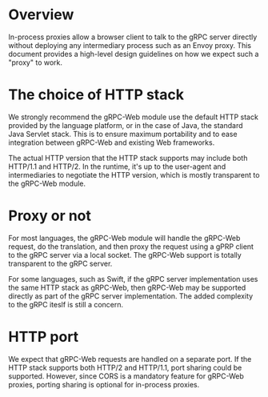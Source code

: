 # Overview

In-process proxies allow a browser client to talk to the gRPC server directly without deploying any intermediary process
such as an Envoy proxy. This document provides a high-level design guidelines on how we expect such a "proxy" to work.

# The choice of HTTP stack

We strongly recommend the gRPC-Web module use the default HTTP stack provided by the language platform, or in the case of Java,
the standard Java Servlet stack. This is to ensure maximum portability and to ease integration between gRPC-Web and existing Web
frameworks.

The actual HTTP version that the HTTP stack supports may include both HTTP/1.1 and HTTP/2. In the runtime, it's up to the user-agent and 
intermediaries to negotiate the HTTP version, which is mostly transparent to the gRPC-Web module.

# Proxy or not

For most languages, the gRPC-Web module will handle the gRPC-Web request, do the translation, and then proxy the request using a gPRP client 
to the gRPC server via a local socket. The gRPC-Web support is totally transparent to the gRPC server.

For some languages, such as Swift, if the gRPC server implementation uses the same HTTP stack as gRPC-Web, then gRPC-Web may be supported 
directly as part of the gRPC server implementation. The added complexity to the gRPC iteslf is still a concern.

# HTTP port

We expect that gRPC-Web requests are handled on a separate port. If the HTTP stack supports both HTTP/2 and HTTP/1.1, port sharing could be supported. 
However, since CORS is a mandatory feature for gRPC-Web proxies, porting sharing is optional for in-process proxies.




